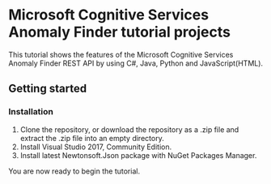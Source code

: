 # Microsoft Cognitive Services Anomaly Finder tutorial projects

This tutorial shows the features of the Microsoft Cognitive Services Anomaly Finder REST API by using C#, Java, Python and JavaScript(HTML).

## Getting started

### Installation

1. Clone the repository, or download the repository as a .zip file and extract the .zip file into an empty directory.
2. Install Visual Studio 2017, Community Edition.
3. Install latest Newtonsoft.Json package with NuGet Packages Manager.

You are now ready to begin the tutorial. 
